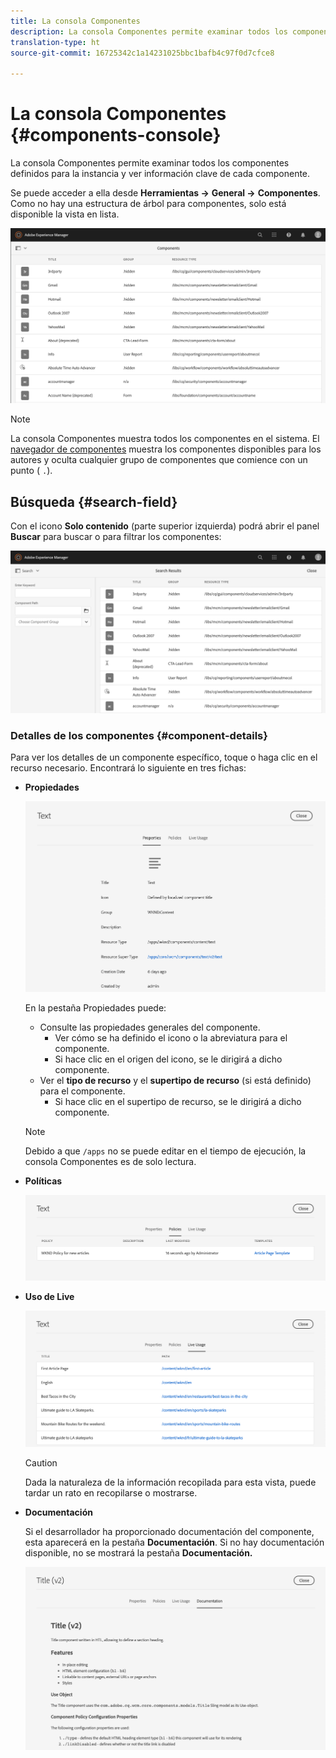 ```yaml
---
title: La consola Componentes
description: La consola Componentes permite examinar todos los componentes definidos para una instancia.
translation-type: ht
source-git-commit: 16725342c1a14231025bbc1bafb4c97f0d7cfce8

---
```



# La consola Componentes {#components-console}

La consola Componentes permite examinar todos los componentes definidos para la instancia y ver información clave de cada componente.

Se puede acceder a ella desde **Herramientas ->** **General ->** **Componentes**. Como no hay una estructura de árbol para componentes, solo está disponible la vista en lista.

![La consola Componentes](/help/sites-cloud/authoring/assets/components-console.png)

>[!NOTE]
>
>La consola Componentes muestra todos los componentes en el sistema. El [navegador de componentes](/help/sites-cloud/authoring/fundamentals/environment-tools.md#components-browser) muestra los componentes disponibles para los autores y oculta cualquier grupo de componentes que comience con un punto ( `.`).

## Búsqueda {#search-field}

Con el icono **Solo contenido** (parte superior izquierda) podrá abrir el panel **Buscar** para buscar o para filtrar los componentes: 

![Búsqueda en la consola Componentes](/help/sites-cloud/authoring/assets/components-console-search.png)

### Detalles de los componentes {#component-details}

Para ver los detalles de un componente específico, toque o haga clic en el recurso necesario. Encontrará lo siguiente en tres fichas:

* **Propiedades**

   ![Propiedades de la consola Componentes](/help/sites-cloud/authoring/assets/components-console-properties.png)

   En la pestaña Propiedades puede:

   * Consulte las propiedades generales del componente.
      * Ver cómo se ha definido el icono o la abreviatura para el componente. <!-- View how the [icon or abbreviation has been defined](/help/sites-developing/components-basics.md#component-icon-in-touch-ui) for the component.-->
      * Si hace clic en el origen del icono, se le dirigirá a dicho componente.
   * Ver el **tipo de recurso** y el **supertipo de recurso** (si está definido) para el componente.
      * Si hace clic en el supertipo de recurso, se le dirigirá a dicho componente.
   >[!NOTE]
   >
   >Debido a que `/apps` no se puede editar en el tiempo de ejecución, la consola Componentes es de solo lectura.

* **Políticas**

   ![Políticas de la consola Componentes](/help/sites-cloud/authoring/assets/components-console-policies.png)

* **Uso de Live**

   ![Uso activo de los componentes](/help/sites-cloud/authoring/assets/components-console-live-usage.png)

   >[!CAUTION]
   >
   >Dada la naturaleza de la información recopilada para esta vista, puede tardar un rato en recopilarse o mostrarse. 

* **Documentación**

   Si el desarrollador ha proporcionado documentación del componente, esta aparecerá en la pestaña **Documentación**. Si no hay documentación disponible, no se mostrará la pestaña **Documentación.**<!-- If the developer has provided [documentation for the component](/help/sites-developing/developing-components.md#documenting-your-component), it will appear on the **Documentation** tab. If there is no documentation available, the **Documentation** tab will not be shown.-->

   ![Documentación de los componentes](/help/sites-cloud/authoring/assets/components-console-documentation.png)

